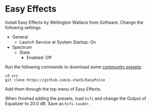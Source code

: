 # Easy Effects

Install Easy Effects by Wellington Wallace from Software. Change the following settings:

- General
  - Launch Service at System Startup: On
- Spectrum
  - State
    - Enabled: Off

Run the following commands to download some [community presets](https://github.com/wwmm/easyeffects/wiki/Community-presets):

```
cd src
git clone https://github.com/p-chan5/EasyPulse
```

Add them through the top menu of Easy Effects.

When finished adding the presets, load `hifi` and change the Output of Equalizer to 20.0 dB. Save as `hifi-louder`.
